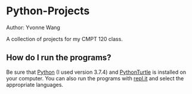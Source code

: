 # Python-Projects

Author: Yvonne Wang

A collection of projects for my CMPT 120 class.

## How do I run the programs?

Be sure that [Python](https://www.python.org/downloads/) (I used version 3.7.4) and [PythonTurtle](http://pythonturtle.org/) is installed on your computer. You can also run the programs with [repl.it](http://repl.it/) and select the appropriate languages.
